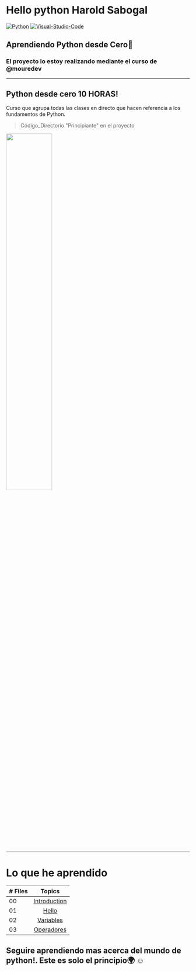 # Hello python Harold Sabogal

[![Python](https://img.shields.io/badge/Python-1.11.3+-802DBF?style=for-the-badge&logo=python&logoColor=802DBF&labelColor=black)](https://www.python.org/)
[![Visual-Studio-Code](https://img.shields.io/badge/visulstudiocode-1.78+-802DBF?style=for-the-badge&logo=visual-studio-code&logoColor=802DBF&labelColor=black)](https://code.visualstudio.com/)


## Aprendiendo Python desde Cero:purple_heart:

### El proyecto lo estoy realizando mediante el curso de @mouredev 
-----------

## Python desde cero 10 HORAS!

Curso que agrupa todas las clases en directo que hacen referencia a los fundamentos de Python.
> Código_Directorio "Principiante" en el proyecto

<a href="https://youtu.be/Kp4Mvapo5kc"><img src="http://i3.ytimg.com/vi/Kp4Mvapo5kc/maxresdefault.jpg" style="height: 50%; width:50%;"/></a>


----------
# Lo que he aprendido

|# Files | Topics                                                    |
|------|:---------------------------------------------------------:|
| 00  |  [Introduction](./readme.md)|
| 01  |  [Hello](./Principiante_py/00_hello.py)|
| 02  |  [Variables](./Principiante_py/01_variables.py)|
| 03  |  [Operadores](./Principiante_py/02_operators.py)|

## Seguire aprendiendo mas acerca del mundo de python!. Este es solo el principio:earth_africa: :relaxed: